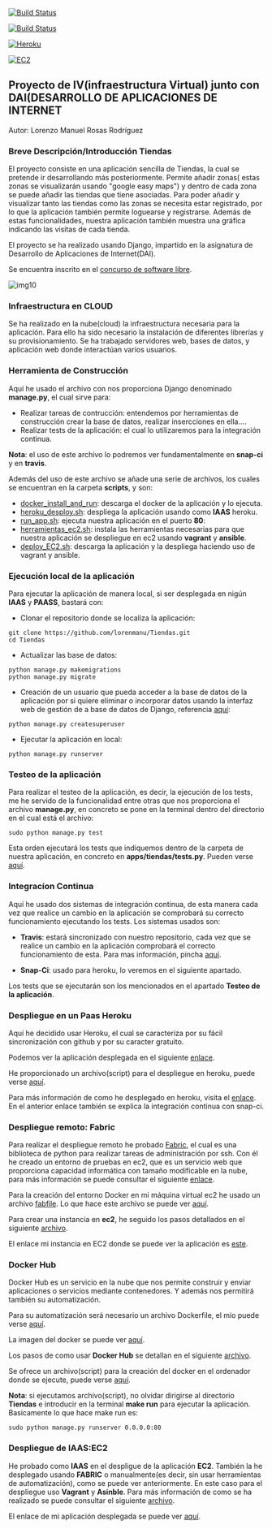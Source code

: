 [![Build Status](https://travis-ci.org/lorenmanu/Tiendas.svg?branch=master)](https://travis-ci.org/lorenmanu/Tiendas)

[![Build Status](https://snap-ci.com/lorenmanu/Tiendas/branch/master/build_image)](https://snap-ci.com/lorenmanu/Tiendas/branch/master)

[![Heroku](https://www.herokucdn.com/deploy/button.png)](https://tiendas.herokuapp.com/tiendas/login/)

[![EC2](https://www.dropbox.com/s/st4etj28pyu11lb/aws-ec2_logo_small.jpg?dl=1)](http://ec2-52-36-13-0.us-west-2.compute.amazonaws.com/tiendas/)


## **Proyecto de IV(infraestructura Virtual) junto con DAI(DESARROLLO DE APLICACIONES DE INTERNET** ##

Autor: Lorenzo Manuel Rosas Rodríguez

### Breve Descripción/Introducción Tiendas
El proyecto consiste en una aplicación sencilla de Tiendas, la cual se pretende ir desarrollando más posteriormente. Permite añadir zonas( estas zonas se visualizarán usando "google easy maps") y dentro de cada zona se puede añadir las tiendas que tiene asociadas. Para poder añadir y visualizar tanto las tiendas como las zonas se necesita estar registrado, por lo que la aplicación también permite loguearse y registrarse. Además de estas funcionalidades, nuestra aplicación también muestra una gráfica indicando las visitas de cada tienda.

El proyecto se ha realizado usando Django, impartido en la asignatura de Desarrollo de Aplicaciones de Internet(DAI).

Se encuentra inscrito en el [concurso de software libre](http://osl.ugr.es/bases-de-los-premios-a-proyectos-libres-de-la-ugr/).

![img10](https://www.dropbox.com/s/ex2n0hmnk1ci7bb/img10.png?dl=1)

### Infraestructura en CLOUD

Se ha realizado en la nube(cloud) la infraestructura necesaria para la aplicación. Para ello ha sido necesario la instalación de diferentes librerías y su provisionamiento. Se ha trabajado servidores web, bases de datos, y aplicación web donde interactúan varios usuarios.

### Herramienta de Construcción
Aquí he usado el archivo con nos proporciona Django denominado **manage.py**, el cual sirve para:

- Realizar tareas de contrucción: entendemos por herramientas de construcción crear la base de datos, realizar insercciones en ella....
- Realizar tests de la aplicación: el cual lo utilizaremos para la integración continua.

**Nota**: el uso de este archivo lo podremos ver fundamentalmente en **snap-ci** y en **travis**.

Además del uso de este archivo se añade una serie de archivos, los cuales se encuentran en la carpeta **scripts**, y son:

- [docker_install_and_run](https://github.com/lorenmanu/Tiendas/blob/master/scripts/docker_install_and_run.sh): descarga el docker de la aplicación y lo ejecuta.
- [heroku_desploy.sh](https://github.com/lorenmanu/Tiendas/blob/master/scripts/heroku_deploy.sh): despliega la aplicación usando como **IAAS** heroku.
- [run_app.sh](https://github.com/lorenmanu/Tiendas/blob/master/scripts/run_app.sh): ejecuta nuestra aplicación en el puerto **80**:
- [herramientas_ec2.sh](https://github.com/lorenmanu/Tiendas/blob/master/scripts/herramientas_ec2.sh): instala las herramientas necesarias para que nuestra aplicación se despliegue en ec2 usando **vagrant** y **ansible**.
- [deploy_EC2.sh](https://github.com/lorenmanu/Tiendas/tree/master/scripts): descarga la aplicación y la despliega haciendo uso de vagrant y ansible.

### Ejecución local de la aplicación

Para ejecutar la aplicación de manera local, si ser desplegada en nigún **IAAS** y **PAASS**, bastará con:

- Clonar el repositorio donde se localiza la aplicación:

```
git clone https://github.com/lorenmanu/Tiendas.git
cd Tiendas

```

- Actualizar las base de datos:

```
python manage.py makemigrations
python manage.py migrate

```

- Creación de un usuario que pueda acceder a la base de datos de la aplicación por si quiere eliminar o incorporar datos usando la interfaz web de gestión de a base de datos de Django, referencia [aquí](https://docs.djangoproject.com/es/1.9/ref/django-admin/):

```
python manage.py createsuperuser

```

- Ejecutar la aplicación en local:


```
python manage.py runserver

```
### Testeo de la aplicación

Para realizar el testeo de la aplicación, es decir, la ejecución de los tests, me he servido de la funcionalidad entre otras que nos proporciona el archivo **manage.py**, en concreto se pone en la terminal dentro del directorio en el cual está el archivo:

```
sudo python manage.py test

```

Esta orden ejecutará los tests que indiquemos dentro de la carpeta de nuestra aplicación, en concreto en **apps/tiendas/tests.py**. Pueden verse [aquí](https://github.com/lorenmanu/Tiendas/blob/master/apps/tiendas/tests.py).

### Integracíon Continua
Aquí he usado dos sistemas de integración continua, de esta manera cada vez que realice un cambio en la aplicación se comprobará su correcto funcionamiento ejecutando los tests. Los sistemas usados son:

- **Travis**: estará sincronizado con nuestro repositorio, cada vez que se realice un cambio en la aplicación comprobará el correcto funcionamiento de esta. Para mas información, pincha [aquí](https://github.com/lorenmanu/Tiendas/blob/master/documentacion/travis.md).

- **Snap-Ci**: usado para heroku, lo veremos en el siguiente apartado.

Los tests que se ejecutarán son los mencionados en el apartado **Testeo de la aplicación**.

### Despliegue en un Paas Heroku

Aquí he decidido usar Heroku, el cual se caracteriza por su fácil sincronización con github y por su caracter gratuito.

Podemos ver la aplicación desplegada en el siguiente [enlace](http://ec2-52-34-212-176.us-west-2.compute.amazonaws.com/tiendas/login/?next=/tiendas/).

He proporcionado un archivo(script) para el despliegue en heroku, puede verse [aquí](https://github.com/lorenmanu/Tiendas/blob/master/scripts/heroku_deploy.sh).

Para más información de como he desplegado en heroku, visita el [enlace](https://github.com/lorenmanu/Tiendas/blob/master/documentacion/heroku.md). En el anterior enlace también se explica la integración continua con snap-ci.

### Despliegue remoto: Fabric
Para realizar el despliegue remoto he probado [Fabric](http://www.fabfile.org/), el cual es una biblioteca de python para realizar tareas de administración por ssh. Con él he creado un entorno de pruebas en ec2, que es un servicio web que proporciona capacidad informática con tamaño modificable en la nube, para más información se puede consultar el siguiente [enlace](https://aws.amazon.com/es/ec2/).

Para la creación del entorno Docker en mi máquina virtual ec2 he usado un archivo [fabfile](https://github.com/lorenmanu/Tiendas/blob/master/fabfile.py). Lo que hace este archivo se puede ver [aquí](https://github.com/lorenmanu/Tiendas/blob/master/documentacion/fabfile.md).

Para crear una instancia en **ec2**, he seguido los pasos detallados en el siguiente [archivo](https://github.com/lorenmanu/Tiendas/blob/master/documentacion/ec2.md).

El enlace mi instancia en EC2 donde se puede ver la aplicación es [este](http://ec2-52-36-13-0.us-west-2.compute.amazonaws.com/tiendas/).

### Docker Hub
Docker Hub es un servicio en la nube que nos permite construir y enviar aplicaciones o servicios mediante contenedores. Y además nos permitirá también su automatización.

Para su automatización será necesario un archivo Dockerfile, el mio puede verse [aquí](https://github.com/lorenmanu/Tiendas/blob/master/Dockerfile).

La imagen del docker se puede ver [aquí](https://hub.docker.com/r/lorenmanu/tiendas/).

Los pasos de como usar **Docker Hub** se detallan en el siguiente [archivo](https://github.com/lorenmanu/Tiendas/blob/master/documentacion/docker.md).

Se ofrece un archivo(script) para la creación del docker en el ordenador donde se ejecute, puede verse [aquí](https://github.com/lorenmanu/Tiendas/blob/master/scripts/docker_install_and_run.sh).

**Nota**: si ejecutamos archivo(script), no olvidar dirigirse al directorio **Tiendas** e introducir en la terminal **make run** para ejecutar la aplicación. Basicamente lo que hace make run es:

```
sudo python manage.py runserver 0.0.0.0:80

```

### Despliegue de IAAS:EC2

He probado como **IAAS** en el despligue de la aplicación **EC2**. También la he desplegado usando **FABRIC** o manualmente(es decir, sin usar herramientas de automatización), como se puede ver anteriormente. En este caso para el despliegue uso **Vagrant** y **Asinble**. Para más información de como se ha realizado se puede consultar el siguiente [archivo](https://github.com/lorenmanu/Tiendas/blob/master/documentacion/ec2_vagrant.md).

El enlace de mi aplicación desplegada se puede ver [aquí](http://ec2-52-36-13-0.us-west-2.compute.amazonaws.com/tiendas/).
